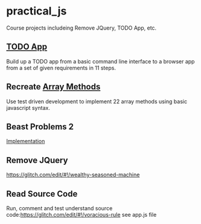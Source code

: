 # practical_js
Course projects includeing Remove JQuery, TODO App, etc.

## [TODO App](https://github.com/rcmadden/practical_js/tree/master/practical_javascript)
Build up a TODO app from a basic command line interface to a browser app from a set of given requirements in 11 steps.

## Recreate [Array Methods](https://github.com/rcmadden/practical_js/tree/master/premium_javascript/testing/array_methods)
Use test driven development to implement 22 array methods using basic javascript syntax.

## Beast Problems 2
[Implementation](https://github.com/rcmadden/practical_js/commits/master/premium_javascript)

## Remove JQuery
https://glitch.com/edit/#!/wealthy-seasoned-machine

## Read Source Code
Run, comment and test understand source code:https://glitch.com/edit/#!/voracious-rule
see app.js file
